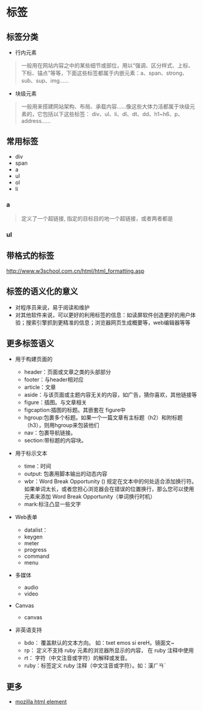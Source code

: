 # 标签
## 标签分类
* 行内元素

> 一般用在网站内容之中的某些细节或部位，用以“强调、区分样式、上标、下标、锚点”等等，下面这些标签都属于内嵌元素：a、span、strong、sub、sup、img……

* 块级元素 
> 一般用来搭建网站架构、布局、承载内容……像这些大体力活都属于块级元素的，它包括以下这些标签：
    div、ul、li、dl、dt、dd、h1~h6、p、address……

## 常用标签
* div
* span
* a
* ul
* ol
* li

### a 
> 定义了一个超链接, 指定的目标目的地一个超链接，或者两者都是

### ul

## 带格式的标签
http://www.w3school.com.cn/html/html_formatting.asp

## 标签的语义化的意义
* 对程序员来说，易于阅读和维护
* 对其他软件来说，可以更好的利用标签的信息：如读屏软件创造更好的用户体验；搜索引擎抓到更精准的信息；浏览器网页生成概要等，web编辑器等等

## 更多标签语义
* 用于构建页面的
    * header：页面或文章之类的头部部分
    * footer：与header相对应
    * article：文章
    * aside：与该页面或主题内容无关的内容，如广告，猜你喜欢，其他链接等
    * figure：插图。与文章相关
    * figcaption:插图的标题。其嵌套在 figure中
    * hgroup:包裹多个标题。如果一个一篇文章有主标题（h2）和附标题（h3），则用hgroup来包装他们
    * nav：包裹导航链接。
    * section:带标题的内容块。

* 用于标示文本
    * time：时间
    * output: 包裹用脚本输出的动态内容
    * wbr：Word Break Opportunity (<wbr>) 规定在文本中的何处适合添加换行符。 如果单词太长，或者您担心浏览器会在错误的位置换行，那么您可以使用 <wbr> 元素来添加 Word Break Opportunity（单词换行时机）
    * mark:标注凸显一些文字

* Web表单
    * datalist：
    * keygen
    * meter
    * progress
    * command
    * menu

* 多媒体
    * audio
    * video

* Canvas
    * canvas

* 非英语支持
    * bdo： 覆盖默认的文本方向。 如：<bdo dir="rtl">Here is some text</bdo>。镜面文~
    * rp： 定义不支持 ruby 元素的浏览器所显示的内容， 在 ruby 注释中使用
    * rt：  字符（中文注音或字符）的解释或发音。
    * ruby：标签定义 ruby 注释（中文注音或字符）。如：<ruby>漢 <rt><rp>(</rp>ㄏㄢˋ<rp>)</rp></rt></ruby>


    


## 更多
* [mozilla html element](https://developer.mozilla.org/zh-CN/docs/HTML/Element)